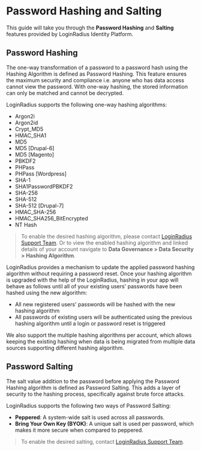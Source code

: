 # Password Hashing and Salting

This guide will take you through the **Password Hashing** and **Salting** features provided by LoginRadius Identity Platform.


## Password Hashing

The one-way transformation of a password to a password hash using the Hashing Algorithm is defined as Password Hashing. This feature ensures the maximum security and compliance i.e. anyone who has data access cannot view the password. With one-way hashing, the stored information can only be matched and cannot be decrypted.

LoginRadius supports the following one-way hashing algorithms:

- Argon2i
- Argon2id
- Crypt_MD5
- HMAC_SHA1
- MD5
- MD5 [Drupal-6]
- MD5 [Magento]
- PBKDF2
- PHPass
- PHPass [Wordpress]
- SHA-1
- SHA1PasswordPBKDF2
- SHA-256
- SHA-512
- SHA-512 [Drupal-7]
- HMAC_SHA-256
- HMAC_SHA256_BitEncrypted
- NT Hash

> To enable the desired hashing algorithm, please contact <a href = https://adminconsole.loginradius.com/support/tickets/open-a-new-ticket target=_blank> LoginRadius Support Team</a>. Or to view the enabled hashing algorithm and linked details of your account navigate to **Data Governance > Data Security > Hashing Algorithm**.

LoginRadius provides a mechanism to update the applied password hashing algorithm without requiring a password reset. Once your hashing algorithm is upgraded with the help of the LoginRadius, hashing in your app will behave as follows until all of your existing users' passwords have been hashed using the new algorithm:

- All new registered users' passwords will be hashed with the new hashing algorithm
- All passwords of existing users will be authenticated using the previous hashing algorithm until a login or password reset is triggered


We also support the multiple hashing algorithms per account, which allows keeping the existing hashing when data is being migrated from multiple data sources supporting different hashing algorithm.


## Password Salting
The salt value addition to the password before applying the Password Hashing algorithm is defined as Password Salting. This adds a layer of security to the hashing process, specifically against brute force attacks.

LoginRadius supports the following two ways of Password Salting:

- **Peppered**: A system-wide salt is used across all passwords.
- **Bring Your Own Key (BYOK)**: A unique salt is used per password, which makes it more secure when compared to peppered.

> To enable the desired salting, contact <a href = https://adminconsole.loginradius.com/support/tickets/open-a-new-ticket target=_blank> LoginRadius Support Team</a>.

 
 
 
 
 
 



